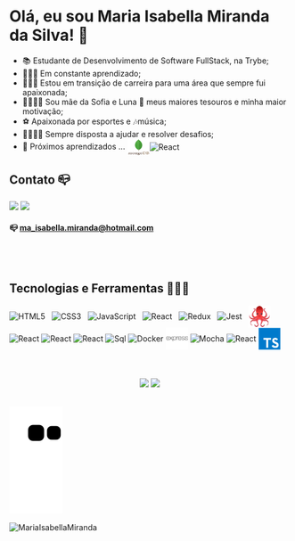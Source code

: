 # Olá, eu sou Maria Isabella Miranda da Silva! 👋

- 📚 Estudante de Desenvolvimento de Software FullStack, na Trybe;
- 👩🏽‍🎓 Em constante aprendizado;
- 👩🏽‍💼 Estou em transição de carreira para uma área que sempre fui apaixonada;
- 👨‍👩‍👧‍👧 Sou mãe da Sofia e Luna 💞 meus maiores tesouros e minha maior motivação;
- ⚽ Apaixonada por esportes e 🎶música;
- 🤜🏽🤛🏽 Sempre disposta a ajudar e resolver desafios;
- 📕 Próximos aprendizados ...
<img align="center" alt="Gabriel-RTL" height="30" width="40" src="https://raw.githubusercontent.com/devicons/devicon/master/icons/mongodb/mongodb-original-wordmark.svg"><img align="center" alt="React" height="40" width="40" src="https://cdn.jsdelivr.net/gh/devicons/devicon/icons/python/python-original.svg" />

## Contato 📪

<a rel="noreferrer noopener" target="_blank" href="https://www.linkedin.com/in/maria-isabella-miranda/"><img style="max-width: 100%" src="https://img.shields.io/badge/LinkedIn-0077B5?style=for-the-badge&logo=linkedin&logoColor=white"></a>
<a rel="noreferrer noopener" target="_blank" href="https://api.whatsapp.com/send?phone=5516992822253"><img style="max-width: 100%" src="https://img.shields.io/badge/Whatsapp-25D366?style=for-the-badge&logo=whatsapp&logoColor=white"></a>

#### 📪 ma_isabella.miranda@hotmail.com
<br>
<br>

## Tecnologias e Ferramentas 👩🏽‍💻
<div style="display: inline_block">
 <img align="center" alt="HTML5" height="40" width="40" src="https://cdn.jsdelivr.net/gh/devicons/devicon/icons/html5/html5-original.svg"> &nbsp;
 <img align="center" alt="CSS3" height="40" width="40" src="https://cdn.jsdelivr.net/gh/devicons/devicon/icons/css3/css3-original.svg"> &nbsp;
 <img align="center" alt="JavaScript" height="40" width="40" src="https://cdn.jsdelivr.net/gh/devicons/devicon/icons/javascript/javascript-original.svg"> &nbsp;
 <img align="center" alt="React" height="40" width="40" src="https://cdn.jsdelivr.net/gh/devicons/devicon/icons/react/react-original.svg"> &nbsp;
 <img align="center" alt="Redux" height="40" width="40" src="https://cdn.jsdelivr.net/gh/devicons/devicon/icons/redux/redux-original.svg"> &nbsp;
 <img align="center" alt="Jest" height="40" width="40" src="https://cdn.jsdelivr.net/gh/devicons/devicon/icons/jest/jest-plain.svg"> &nbsp;
 <img align="center" alt="Testing Library" height="40" width="40" src="https://raw.githubusercontent.com/testing-library/dom-testing-library/main/other/octopus.png">
 <img align="center" alt="React" height="40" width="40" src="https://cdn.jsdelivr.net/gh/devicons/devicon/icons/npm/npm-original-wordmark.svg" />
 <img align="center" alt="React" height="40" width="40" src="https://cdn.jsdelivr.net/gh/devicons/devicon/icons/git/git-original.svg" />
 <img align="center" alt="React" height="40" width="40" src="https://cdn.jsdelivr.net/gh/devicons/devicon/icons/github/github-original.svg" />
 <img align="center" alt="Sql" height="40" width="40" src="https://cdn.jsdelivr.net/gh/devicons/devicon/icons/mysql/mysql-original.svg" />
 <img align="center" alt="Docker" height="40" width="40" src="https://cdn.jsdelivr.net/gh/devicons/devicon/icons/docker/docker-original.svg" />
 <img align="center" alt="Express" height="40" width="40" src="https://raw.githubusercontent.com/devicons/devicon/master/icons/express/express-original-wordmark.svg" alt="express" width="32" height="32"/>
 <img align="center" alt="Mocha" height="40" width="40" src="https://www.vectorlogo.zone/logos/mochajs/mochajs-icon.svg" alt="mocha" width="32" height="32"/>
<img align="center" alt="React" height="40" width="40" src="https://cdn.jsdelivr.net/gh/devicons/devicon/icons/nodejs/nodejs-original.svg" />
<img align="center" alt="React" height="40" width="40" src="https://raw.githubusercontent.com/devicons/devicon/master/icons/typescript/typescript-original.svg" alt=" texto datilografado"/>
</div>

<br>
<br>
<br>

<div align="center">
  <img height="180em" src="https://github-readme-stats.vercel.app/api?username=MariaIsabellaMiranda&show_icons=true&theme=dracula&include_all_commits=true&count_private=true"/>
  <img height="180em" src="https://github-readme-stats.vercel.app/api/top-langs/?username=MariaIsabellaMiranda&layout=compact&langs_count=10&theme=dracula"/>

  <!-- TEMAS: dark, radical, merko, gruvbox, tokyonight, onedark, cobalt, synthwave, highcontrast, dracula -->
</div>
<br>

![Snake animation](https://github.com/MariaIsabellaMiranda/MariaIsabellaMiranda/blob/output/github-contribution-grid-snake.svg)

<p align="left"> <img src="https://komarev.com/ghpvc/?username=MariaIsabellaMiranda&label=Profile%20views&color=0e75b6&style=flat" alt="MariaIsabellaMiranda" /> </p>

